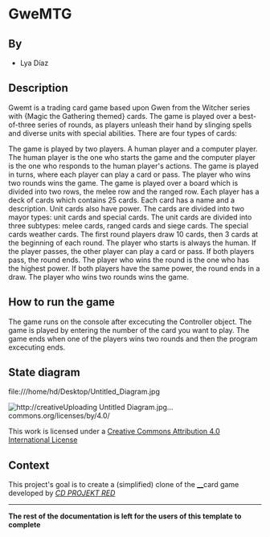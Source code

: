 # GweMTG

## By
* Lya Díaz

## Description
Gwemt is a trading card game based upon Gwen from the Witcher series with {Magic the Gathering themed} cards. The game is played over a best-of-three series of rounds, as players unleash their hand by slinging spells and diverse units with special abilities.
There are four types of cards: 

The game is played by two players. A human player and a computer player. The human player is the one who starts the game and the computer player is the one who responds to the human player's actions. The game is played in turns, where each player can play a card or pass. The player who wins two rounds wins the game.
The game is played over a board which is divided into two rows, the melee row and the ranged row. Each player has a deck of cards which contains 25 cards. Each card has a name and a description. Unit cards also have power. The cards are divided into two mayor types: unit cards and special cards. The unit cards are divided into three subtypes: melee cards, ranged cards and siege cards. The special cards weather cards. 
The first round players draw 10 cards, then 3 cards at the beginning of each round. The player who starts is always the human. If the player passes, the other player can play a card or pass. If both players pass, the round ends. The player who wins the round is the one who has the highest power. If both players have the same power, the round ends in a draw. The player who wins two rounds wins the game.

## How to run the game
The game runs on the console after excecuting the Controller object. The game is played by entering the number of the card you want to play. The game ends when one of the players wins two rounds and then the program excecuting ends.

## State diagram
file:///home/hd/Desktop/Untitled_Diagram.jpg




![http://creative![Uploading Untitled Diagram.jpg…]()
commons.org/licenses/by/4.0/](https://i.creativecommons.org/l/by/4.0/88x31.png)

This work is licensed under a
[Creative Commons Attribution 4.0 International License](http://creativecommons.org/licenses/by/4.0/)

Context
-------

This project's goal is to create a (simplified) clone of the
[__](https://www.play.com/en)card game developed by [_CD PROJEKT RED_](https://cdprojektred.com/en/)

---

**The rest of the documentation is left for the users of this template to complete**
